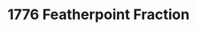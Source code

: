 ---
pid: ch637
title: 1776 Featherpoint Fraction
location_transcription: Outside City Hall
coordinates: "[-75.162901404909, 39.952691430068]"
zipcode: '19104'
gen_neighborhood: West Philadelphia
neighborhood: University City,Belmont,Parkside,Powelton Village
outside_phl: 
age: '19'
age_range: 13-19
instagram: 
image_file_name: ch_637.jpg
proposal_transcription: 
topic: History
topic_summary: 0, 0
type: 
keywords_other: 1776, featherpoint pen
credit: 
image_labels: 
twitter: 
facebook: 
permalink: "/monuments/ch637/"
layout: item-page
---